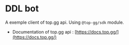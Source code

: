 # DDL bot

A exemple client of top.gg api. Using `@top-gg/sdk` module.
  
- Documentation of top.gg api : [https://docs.top.gg/](https://docs.top.gg/)
